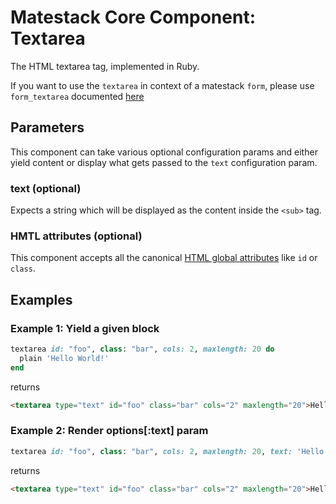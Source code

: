 # Matestack Core Component: Textarea

The HTML textarea tag, implemented in Ruby.

If you want to use the `textarea` in context of a matestack `form`, please use `form_textarea`
documented [here](/docs/api/components/form.md)

## Parameters
This component can take various optional configuration params and either yield content or display what gets passed to the `text` configuration param.

### text (optional)
Expects a string which will be displayed as the content inside the `<sub>` tag.

### HMTL attributes (optional)
This component accepts all the canonical [HTML global attributes](https://www.w3schools.com/tags/ref_standardattributes.asp) like `id` or `class`.

## Examples

### Example 1: Yield a given block

```ruby
textarea id: "foo", class: "bar", cols: 2, maxlength: 20 do
  plain 'Hello World!'
end

```

returns

```html
<textarea type="text" id="foo" class="bar" cols="2" maxlength="20">Hello World!</textarea>
```

### Example 2: Render options[:text] param

```ruby
textarea id: "foo", class: "bar", cols: 2, maxlength: 20, text: 'Hello World!'
```

returns

```html
<textarea type="text" id="foo" class="bar" cols="2" maxlength="20">Hello World!</textarea>
```
